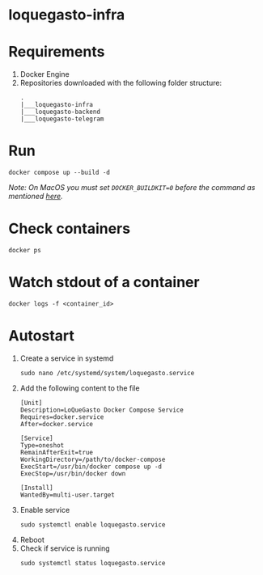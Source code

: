 # loquegasto-infra

# Requirements
1. Docker Engine
2. Repositories downloaded with the following folder structure:
    ```
    .
    |___loquegasto-infra
    |___loquegasto-backend
    |___loquegasto-telegram
    ```

# Run
```
docker compose up --build -d
```
_Note: On MacOS you must set `DOCKER_BUILDKIT=0` before the command as mentioned [here](https://stackoverflow.com/a/66695181)._

# Check containers
```
docker ps
```

# Watch stdout of a container
```
docker logs -f <container_id>
```

# Autostart
1. Create a service in systemd
   ```
   sudo nano /etc/systemd/system/loquegasto.service
   ```
2. Add the following content to the file
   ```
   [Unit]
   Description=LoQueGasto Docker Compose Service
   Requires=docker.service
   After=docker.service
   
   [Service]
   Type=oneshot
   RemainAfterExit=true
   WorkingDirectory=/path/to/docker-compose
   ExecStart=/usr/bin/docker compose up -d
   ExecStop=/usr/bin/docker down
   
   [Install]
   WantedBy=multi-user.target
   
   ```
3. Enable service
   ```
   sudo systemctl enable loquegasto.service
   ```
4. Reboot
5. Check if service is running
   ```
   sudo systemctl status loquegasto.service
   ```